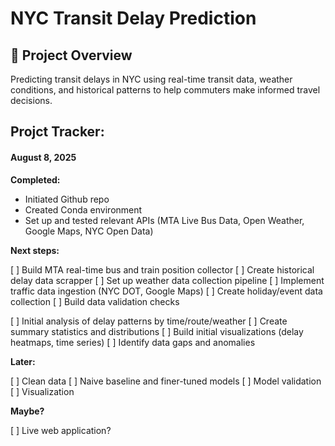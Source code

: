 # NYC Transit Delay Prediction

## 🎯 Project Overview
Predicting transit delays in NYC using real-time transit data, weather conditions, and historical patterns to help commuters make informed travel decisions.


## Projct Tracker:

#### August 8, 2025

**Completed:**

- Initiated Github repo
- Created Conda environment
- Set up and tested relevant APIs (MTA Live Bus Data, Open Weather, Google Maps, NYC Open Data)


**Next steps:**

[ ] Build MTA real-time bus and train position collector
[ ] Create historical delay data scrapper
[ ] Set up weather data collection pipeline
[ ] Implement traffic data ingestion (NYC DOT, Google Maps)
[ ] Create holiday/event data collection
[ ] Build data validation checks

[ ] Initial analysis of delay patterns by time/route/weather
[ ] Create summary statistics and distributions
[ ] Build initial visualizations (delay heatmaps, time series)
[ ] Identify data gaps and anomalies


**Later:**

[ ] Clean data
[ ] Naive baseline and finer-tuned models
[ ] Model validation
[ ] Visualization

**Maybe?**

[ ] Live web application?
